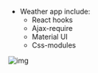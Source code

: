 + Weather app include:
  +  React hooks
  +  Ajax-require
  +  Material UI
  +  Css-modules
  
![img](https://i.ibb.co/xLxQ91d/Screenshot-1.png)
